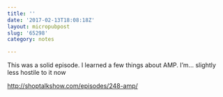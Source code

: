 ```yaml
---
title: ''
date: '2017-02-13T18:08:18Z'
layout: micropubpost
slug: '65298'
category: notes

---
```

This was a solid episode. I learned a few things about AMP. I’m... slightly less hostile to it now

http://shoptalkshow.com/episodes/248-amp/
